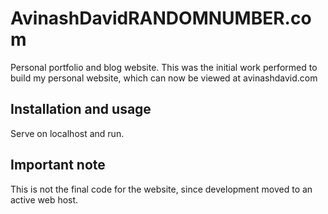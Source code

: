# AvinashDavidRANDOMNUMBER.com
Personal portfolio and blog website. This was the initial work performed to build my personal website, which can now be viewed at avinashdavid.com

## Installation and usage
Serve on localhost and run.

## Important note
This is not the final code for the website, since development moved to an active web host.
